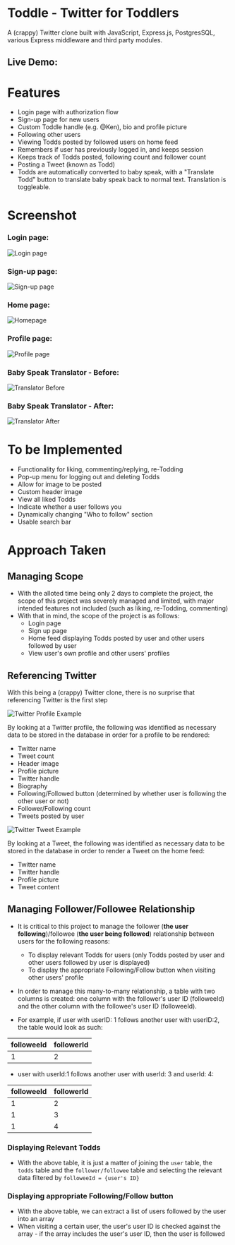 # Toddle - Twitter for Toddlers
A (crappy) Twitter clone built with JavaScript, Express.js, PostgresSQL, various Express middleware and third party modules.

## Live Demo:

# Features
- Login page with authorization flow
- Sign-up page for new users
- Custom Toddle handle (e.g. @Ken), bio and profile picture
- Following other users
- Viewing Todds posted by followed users on home feed
- Remembers if user has previously logged in, and keeps session
- Keeps track of Todds posted, following count and follower count
- Posting a Tweet (known as Todd)
- Todds are automatically converted to baby speak, with a "Translate Todd" button to translate baby speak back to normal text. Translation is toggleable.

# Screenshot

### Login page:
![Login page](./login-screenshot.JPG)

### Sign-up page:
![Sign-up page](./sign-up-screenshot.JPG)

### Home page:
![Homepage](./home-feed-screenshot.JPG)

### Profile page:
![Profile page](./profile-screenshot.JPG)

### Baby Speak Translator - Before:
![Translator Before](./baby-speak-screenshot.JPG)

### Baby Speak Translator - After:
![Translator After](./normal-txt-screenshot.JPG)

# To be Implemented
- Functionality for liking, commenting/replying, re-Todding
- Pop-up menu for logging out and deleting Todds
- Allow for image to be posted
- Custom header image
- View all liked Todds
- Indicate whether a user follows you
- Dynamically changing "Who to follow" section
- Usable search bar

# Approach Taken

## Managing Scope
  - With the alloted time being only 2 days to complete the project, the scope of this project was severely managed and limited, with major intended features not included (such as liking, re-Todding, commenting)
  - With that in mind, the scope of the project is as follows:
    - Login page
    - Sign up page
    - Home feed displaying Todds posted by user and other users followed by user
    - View user's own profile and other users' profiles

## Referencing Twitter
With this being a (crappy) Twitter clone, there is no surprise that referencing Twitter is the first step

![Twitter Profile Example](./twitter-profile-example.jpg)

By looking at a Twitter profile, the following was identified as necessary data to be stored in the database in order for a profile to be rendered:
  - Twitter name
  - Tweet count
  - Header image
  - Profile picture
  - Twitter handle
  - Biography
  - Following/Followed button (determined by whether user is following the other user or not)
  - Follower/Following count
  - Tweets posted by user

![Twitter Tweet Example](./twitter-tweet-example.jpg)

By looking at a Tweet, the following was identified as necessary data to be stored in the database in order to render a Tweet on the home feed:
  - Twitter name
  - Twitter handle
  - Profile picture
  - Tweet content

## Managing Follower/Followee Relationship
- It is critical to this project to manage the follower (**the user following**)/followee (**the user being followed**) relationship between users for the following reasons:
  - To display relevant Todds for users (only Todds posted by user and other users followed by user is displayed)
  - To display the appropriate Following/Follow button when visiting other users' profile

- In order to manage this many-to-many relationship, a table with two columns is created: one column with the follower's user ID (followeeId) and the other column with the followee's user ID (followeeId).
- For example, if user with userID: 1 follows another user with userID:2, the table would look as such:

| followeeId | followerId |
| -----------|------------|
| 1          | 2          |

- user with userId:1 follows another user with userId: 3 and userId: 4:

| followeeId | followerId |
| -----------|------------|
| 1          | 2          |
| 1          | 3          |
| 1          | 4          |

### Displaying Relevant Todds
- With the above table, it is just a matter of joining the `user` table, the `todds` table and the `follower/followee` table and selecting the relevant data filtered by `followeeId = {user's ID}`

### Displaying appropriate Following/Follow button
- With the above table, we can extract a list of users followed by the user into an array
- When visiting a certain user, the user's user ID is checked against the array - if the array includes the user's user ID, then the user is followed